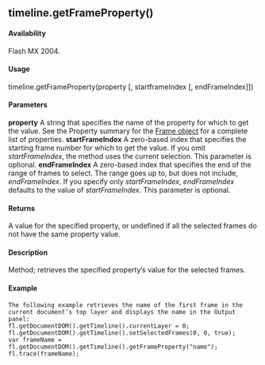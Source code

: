 ## timeline.getFrameProperty()

#### Availability

Flash MX 2004.

#### Usage

timeline.getFrameProperty(property \[, startframeIndex \[, endFrameIndex\]\])

#### Parameters

**property** A string that specifies the name of the property for which to get the value. See the Property summary for the [Frame object](#_bookmark595) for a complete list of properties.
**startFrameIndex** A zero-based index that specifies the starting frame number for which to get the value. If you omit
*startFrameIndex*, the method uses the current selection. This parameter is optional.
**endFrameIndex** A zero-based index that specifies the end of the range of frames to select. The range goes up to, but does not include, *endFrameIndex*. If you specify only *startFrameIndex*, *endFrameIndex* defaults to the value of *startFrameIndex*. This parameter is optional.

#### Returns

A value for the specified property, or undefined if all the selected frames do not have the same property value.

#### Description

Method; retrieves the specified property’s value for the selected frames.

#### Example

```
The following example retrieves the name of the first frame in the current document’s top layer and displays the name in the Output panel:
fl.getDocumentDOM().getTimeline().currentLayer = 0;
fl.getDocumentDOM().getTimeline().setSelectedFrames(0, 0, true);
var frameName = fl.getDocumentDOM().getTimeline().getFrameProperty("name"); fl.trace(frameName);

```